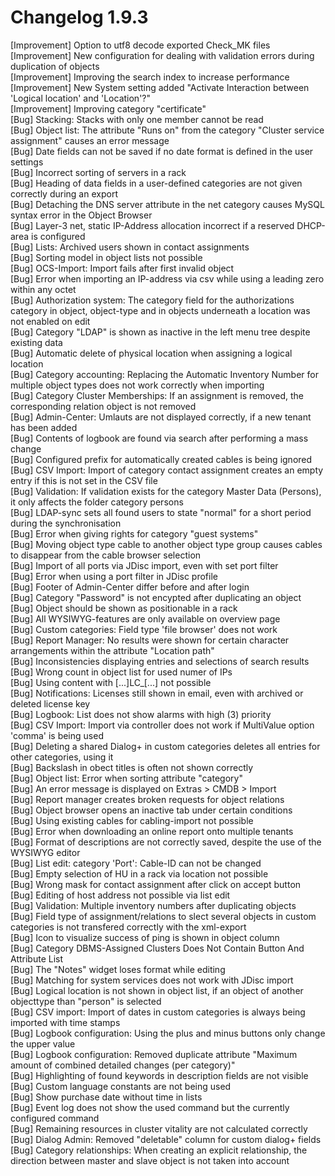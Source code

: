 # Changelog 1.9.3

[Improvement]   Option to utf8 decode exported Check_MK files  
[Improvement]   New configuration for dealing with validation errors during duplication of objects  
[Improvement]   Improving the search index to increase performance  
[Improvement]   New System setting added "Activate Interaction between 'Logical location' and 'Location'?"  
[Improvement]   Improving category "certificate"  
[Bug]           Stacking: Stacks with only one member cannot be read  
[Bug]           Object list: The attribute "Runs on" from the category "Cluster service assignment" causes an error message  
[Bug]           Date fields can not be saved if no date format is defined in the user settings  
[Bug]           Incorrect sorting of servers in a rack  
[Bug]           Heading of data fields in a user-defined categories are not given correctly during an export  
[Bug]           Detaching the DNS server attribute in the net category causes MySQL syntax error in the Object Browser  
[Bug]           Layer-3 net, static IP-Address allocation incorrect if a reserved DHCP-area is configured  
[Bug]           Lists: Archived users shown in contact assignments  
[Bug]           Sorting model in object lists not possible  
[Bug]           OCS-Import: Import fails after first invalid object  
[Bug]           Error when importing an IP-address via csv while using a leading zero within any octet  
[Bug]           Authorization system: The category field for the authorizations category in object, object-type and in objects underneath a location was not enabled on edit  
[Bug]           Category "LDAP" is shown as inactive in the left menu tree despite existing data  
[Bug]           Automatic delete of physical location when assigning a logical location  
[Bug]           Category accounting: Replacing the Automatic Inventory Number for multiple object types does not work correctly when importing  
[Bug]           Category Cluster Memberships: If an assignment is removed, the corresponding relation object is not removed  
[Bug]           Admin-Center: Umlauts are not displayed correctly, if a new tenant has been added  
[Bug]           Contents of logbook are found via search after performing a mass change  
[Bug]           Configured prefix for automatically created cables is being ignored  
[Bug]           CSV Import: Import of category contact assignment creates an empty entry if this is not set in the CSV file  
[Bug]           Validation: If validation exists for the category Master Data (Persons), it only affects the folder category persons  
[Bug]           LDAP-sync sets all found users to state "normal" for a short period during the synchronisation  
[Bug]           Error when giving rights for category "guest systems"  
[Bug]           Moving object type cable to another object type group causes cables to disappear from the cable browser selection  
[Bug]           Import of all ports via JDisc import, even with set port filter  
[Bug]           Error when using a port filter in JDisc profile  
[Bug]           Footer of Admin-Center differ before and after login  
[Bug]           Category "Password" is not encypted after duplicating an object  
[Bug]           Object should be shown as positionable in a rack  
[Bug]           All WYSIWYG-features are only available on overview page  
[Bug]           Custom categories: Field type 'file browser' does not work  
[Bug]           Report Manager: No results were shown for certain character arrangements within the attribute "Location path"  
[Bug]           Inconsistencies displaying entries and selections of search results  
[Bug]           Wrong count in object list for used numer of IPs  
[Bug]           Using content with [...]LC_[...] not possible  
[Bug]           Notifications: Licenses still shown in email, even with archived or deleted license key  
[Bug]           Logbook: List does not show alarms with high (3) priority  
[Bug]           CSV Import: Import via controller does not work if MultiValue option 'comma' is being used  
[Bug]           Deleting a shared Dialog+ in custom categories deletes all entries for other categories, using it  
[Bug]           Backslash in obect titles is often not shown correctly  
[Bug]           Object list: Error when sorting attribute "category"  
[Bug]           An error message is displayed on Extras > CMDB > Import  
[Bug]           Report manager creates broken requests for object relations  
[Bug]           Object browser opens an inactive tab under certain conditions  
[Bug]           Using existing cables for cabling-import not possible  
[Bug]           Error when downloading an online report onto multiple tenants  
[Bug]           Format of descriptions are not correctly saved, despite the use of the WYSIWYG editor  
[Bug]           List edit: category 'Port': Cable-ID can not be changed  
[Bug]           Empty selection of HU in a rack via location not possible  
[Bug]           Wrong mask for contact assignment after click on accept button  
[Bug]           Editing of host address not possible via list edit  
[Bug]           Validation: Multiple inventory numbers after duplicating objects  
[Bug]           Field type of assignment/relations to slect several objects in custom categories is not transfered correctly with the xml-export  
[Bug]           Icon to visualize success of ping is shown in object column  
[Bug]           Category DBMS-Assigned Clusters Does Not Contain Button And Attribute List  
[Bug]           The "Notes" widget loses format while editing  
[Bug]           Matching for system services does not work with JDisc import  
[Bug]           Logical location is not shown in object list, if an object of another objecttype than "person" is selected  
[Bug]           CSV import: Import of dates in custom categories is always being imported with time stamps  
[Bug]           Logbook configuration: Using the plus and minus buttons only change the upper value  
[Bug]           Logbook configuration: Removed duplicate attribute "Maximum amount of combined detailed changes (per category)"  
[Bug]           Highlighting of found keywords in description fields are not visible  
[Bug]           Custom language constants are not being used  
[Bug]           Show purchase date without time in lists  
[Bug]           Event log does not show the used command but the currently configured command  
[Bug]           Remaining resources in cluster vitality are not calculated correctly  
[Bug]           Dialog Admin: Removed "deletable" column for custom dialog+ fields  
[Bug]           Category relationships: When creating an explicit relationship, the direction between master and slave object is not taken into account  
